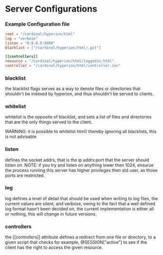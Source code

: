 # Server Configurations

### Example Configuration file
```toml
root = "/cardinal/hyperion/html"
log = "verbose"
listen = "0.0.0.0:8080"
blacklist = ["/cardinal/hyperion/html/.git"]

[[controllers]]
resource = "/cardinal/hyperion/html/loggedin.html"
controller = "/cardinal/hyperion/html/controller.ion"
```

### blacklist

the blacklist flags serves as a way to denote files or directories that shouldn't be indexed by hyperion, and thus shouldn't be served to clients. 

### whitelist

whitelist is the opposite of blacklist, and sets a list of files and directories that are the only things served to the client.

WARNING: it is possible to whitelist html/ thereby ignoring all blacklists, this is not advisable

### listen
defines the socket addrs, that is the ip addrs:port that the server should listen on. NOTE: if you try and listen on anything lower then 1024, ensurue the process running this server has higher privileges then std user, as those ports are restricted.

### log

log defines a level of detail that should be used when writing to log files, the current values are silent, and verbose, owing to the fact that a well defined log format hasn't been decided on, the current implementation is either all or nothing, this will change in future versions.

### controllers

the \[\[controllers\]\] attribute defines a redirect from one file or directory, to a given script that checks for example, @SESSION["active"] to see if the client has the right to access the given resource. 